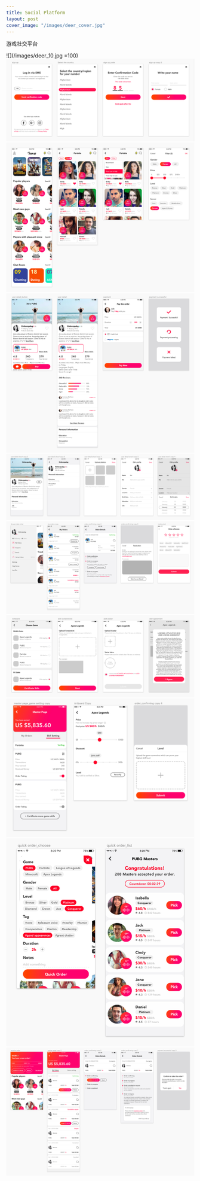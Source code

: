 ```yaml
---
title: Social Platform
layout: post
cover_image: "/images/deer_cover.jpg"
---
```

游戏社交平台

![](/images/deer_10.jpg =100)
![](/images/deer_1.jpg)
![](/images/deer_2.jpg)
![](/images/deer_3.jpg)
![](/images/deer_4.jpg)
![](/images/deer_5.jpg)
![](/images/deer_6.jpg)
![](/images/deer_7.jpg)
![](/images/deer_8.jpg)
![](/images/deer_9.jpg)
